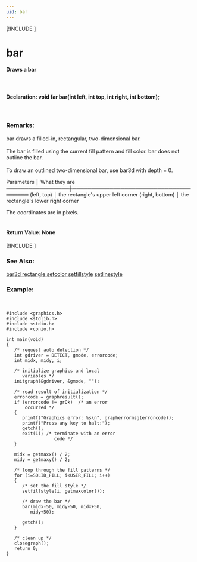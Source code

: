 ```yaml
---
uid: bar
---
```

[!INCLUDE [](graphics_header.md)]
# bar

#### Draws a bar

<br>

#### Declaration:  void far bar(int left, int top, int right, int bottom);

<br>

### Remarks:  
bar draws a filled-in, rectangular, two-dimensional bar.<br><br>
The bar is filled using the current fill pattern and fill color. bar does not outline the bar.<br><br>
To draw an outlined two-dimensional bar, use bar3d with depth = 0.<br>

<div class="data">
  Parameters      │ What they are
 ═════════════════╪══════════════════════════════════════
  (left, top)     │ the rectangle's upper left corner
  (right, bottom) │ the rectangle's lower right corner
<br></div>

The coordinates are in pixels.<br><br>

#### Return Value:  None

[!INCLUDE [](portability.md)]

### See Also:
<div class="data"><a href="bar3d.md">  bar3d       </a> <a href="rectangle.md">  rectangle   </a> <a href="setcolor.md">  setcolor    </a> <a href="setfillstyle.md">  setfillstyle</a> <a href="setlinestyle.md">  setlinestyle</a>
<br></div>

### Example:

<br>

```
#include <graphics.h>
#include <stdlib.h>
#include <stdio.h>
#include <conio.h>

int main(void)
{
   /* request auto detection */
   int gdriver = DETECT, gmode, errorcode;
   int midx, midy, i;

   /* initialize graphics and local
      variables */
   initgraph(&gdriver, &gmode, "");

   /* read result of initialization */
   errorcode = graphresult();
   if (errorcode != grOk)  /* an error
       occurred */
   {
      printf("Graphics error: %s\n", grapherrormsg(errorcode));
      printf("Press any key to halt:");
      getch();
      exit(1); /* terminate with an error
                  code */
   }

   midx = getmaxx() / 2;
   midy = getmaxy() / 2;

   /* loop through the fill patterns */
   for (i=SOLID_FILL; i<USER_FILL; i++)
   {
      /* set the fill style */
      setfillstyle(i, getmaxcolor());

      /* draw the bar */
      bar(midx-50, midy-50, midx+50,
         midy+50);

      getch();
   }

   /* clean up */
   closegraph();
   return 0;
}
```

<br>